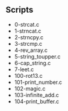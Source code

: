 ## Scripts
- 0-strcat.c
- 1-strncat.c
- 2-strncpy.c
- 3-strcmp.c
- 4-rev_array.c
- 5-string_toupper.c
- 6-cap_string.c
- 7-leet.c
- 100-rot13.c
- 101-print_number.c
- 102-magic.c
- 103-infinite_add.c
- 104-print_buffer.c
